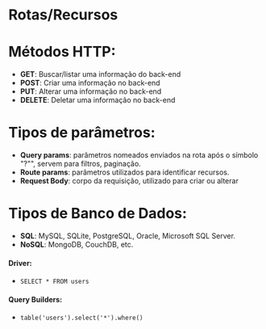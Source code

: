 # Rotas/Recursos

# Métodos HTTP:
- **GET**: Buscar/listar uma informação do back-end
- **POST**: Criar uma informação no back-end
- **PUT**: Alterar uma informação no back-end
- **DELETE**: Deletar uma informação no back-end

# Tipos de parâmetros:
- **Query params**: parâmetros nomeados enviados na rota após o símbolo "?"", servem para filtros, paginação.
- **Route params**: parâmetros utilizados para identificar recursos.
- **Request Body**: corpo da requisição, utilizado para criar ou alterar

# Tipos de Banco de Dados:
- **SQL**: MySQL, SQLite, PostgreSQL, Oracle, Microsoft SQL Server.
- **NoSQL**: MongoDB, CouchDB, etc.

#### Driver:
* `SELECT * FROM users` 

#### Query Builders:
* `table('users').select('*').where()`